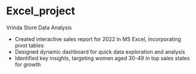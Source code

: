 # Excel_project
Vrinda Store Data Analysis
*	Created interactive sales report for 2022 in MS Excel, incorporating pivot tables
*	Designed dynamic dashboard for quick data exploration and analysis
*	Identified key insights, targeting women aged 30-49 in top sales states for growth
